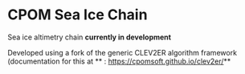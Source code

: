 # CPOM Sea Ice Chain 

Sea ice altimetry chain **currently in development**

Developed using a fork of the generic CLEV2ER algorithm framework (documentation for this at ** : <https://cpomsoft.github.io/clev2er/>**




